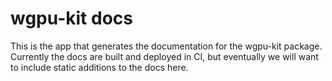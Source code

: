 # wgpu-kit docs

This is the app that generates the documentation for the wgpu-kit package.
Currently the docs are built and deployed in CI, but eventually we will
want to include static additions to the docs here.
